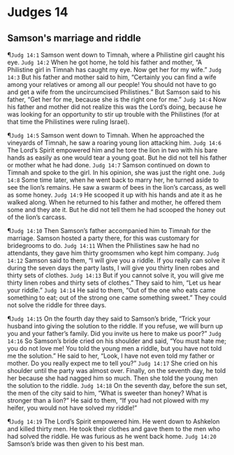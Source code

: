# Judges 14

## Samson's marriage and riddle
¶`Judg 14:1` Samson went down to Timnah, where a Philistine girl caught his eye.
`Judg 14:2` When he got home, he told his father and mother, “A Philistine girl in Timnah has caught my eye. Now get her for my wife.”
`Judg 14:3` But his father and mother said to him, “Certainly you can find a wife among your relatives or among all our people! You should not have to go and get a wife from the uncircumcised Philistines.” But Samson said to his father, “Get her for me, because she is the right one for me.”
`Judg 14:4` Now his father and mother did not realize this was the Lord’s doing, because he was looking for an opportunity to stir up trouble with the Philistines (for at that time the Philistines were ruling Israel).

¶`Judg 14:5` Samson went down to Timnah. When he approached the vineyards of Timnah, he saw a roaring young lion attacking him.
`Judg 14:6` The Lord’s Spirit empowered him and he tore the lion in two with his bare hands as easily as one would tear a young goat. But he did not tell his father or mother what he had done.
`Judg 14:7` Samson continued on down to Timnah and spoke to the girl. In his opinion, she was just the right one.
`Judg 14:8` Some time later, when he went back to marry her, he turned aside to see the lion’s remains. He saw a swarm of bees in the lion’s carcass, as well as some honey.
`Judg 14:9` He scooped it up with his hands and ate it as he walked along. When he returned to his father and mother, he offered them some and they ate it. But he did not tell them he had scooped the honey out of the lion’s carcass.

¶`Judg 14:10` Then Samson’s father accompanied him to Timnah for the marriage. Samson hosted a party there, for this was customary for bridegrooms to do.
`Judg 14:11` When the Philistines saw he had no attendants, they gave him thirty groomsmen who kept him company.
`Judg 14:12` Samson said to them, “I will give you a riddle. If you really can solve it during the seven days the party lasts, I will give you thirty linen robes and thirty sets of clothes.
`Judg 14:13` But if you cannot solve it, you will give me thirty linen robes and thirty sets of clothes.” They said to him, “Let us hear your riddle.”
`Judg 14:14` He said to them, “Out of the one who eats came something to eat; out of the strong one came something sweet.” They could not solve the riddle for three days.

¶`Judg 14:15` On the fourth day they said to Samson’s bride, “Trick your husband into giving the solution to the riddle. If you refuse, we will burn up you and your father’s family. Did you invite us here to make us poor?”
`Judg 14:16` So Samson’s bride cried on his shoulder and said, “You must hate me; you do not love me! You told the young men a riddle, but you have not told me the solution.” He said to her, “Look, I have not even told my father or mother. Do you really expect me to tell you?”
`Judg 14:17` She cried on his shoulder until the party was almost over. Finally, on the seventh day, he told her because she had nagged him so much. Then she told the young men the solution to the riddle.
`Judg 14:18` On the seventh day, before the sun set, the men of the city said to him, “What is sweeter than honey? What is stronger than a lion?” He said to them, “If you had not plowed with my heifer, you would not have solved my riddle!”

¶`Judg 14:19` The Lord’s Spirit empowered him. He went down to Ashkelon and killed thirty men. He took their clothes and gave them to the men who had solved the riddle. He was furious as he went back home.
`Judg 14:20` Samson’s bride was then given to his best man.
